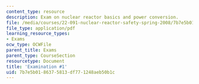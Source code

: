```yaml
---
content_type: resource
description: Exam on nuclear reactor basics and power conversion.
file: /media/courses/22-091-nuclear-reactor-safety-spring-2008/7b7e5b0186375813df771248aeb50b1c_MIT22_091S08_exam01.pdf
file_type: application/pdf
learning_resource_types:
- Exams
ocw_type: OCWFile
parent_title: Exams
parent_type: CourseSection
resourcetype: Document
title: 'Examination #1'
uid: 7b7e5b01-8637-5813-df77-1248aeb50b1c
---
```

